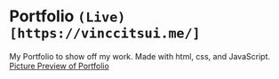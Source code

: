 # Portfolio ```(Live)[https://vinccitsui.me/]```
My Portfolio to show off my work. Made with html, css, and JavaScript.
[Picture Preview of Portfolio](https://i.gyazo.com/f6640addc2dbc0176cb20a6b93fdb8b9.png)

